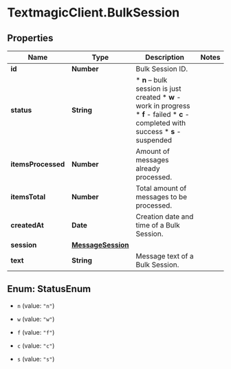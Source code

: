 # TextmagicClient.BulkSession

## Properties
Name | Type | Description | Notes
------------ | ------------- | ------------- | -------------
**id** | **Number** | Bulk Session ID. | 
**status** | **String** | * **n** – bulk session is just created * **w** - work in progress * **f** - failed * **c** - completed with success * **s** - suspended  | 
**itemsProcessed** | **Number** | Amount of messages already processed. | 
**itemsTotal** | **Number** | Total amount of messages to be processed. | 
**createdAt** | **Date** | Creation date and time of a Bulk Session. | 
**session** | [**MessageSession**](MessageSession.md) |  | 
**text** | **String** | Message text of a Bulk Session. | 


<a name="StatusEnum"></a>
## Enum: StatusEnum


* `n` (value: `"n"`)

* `w` (value: `"w"`)

* `f` (value: `"f"`)

* `c` (value: `"c"`)

* `s` (value: `"s"`)




